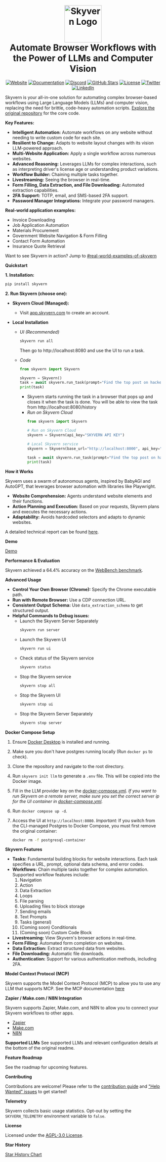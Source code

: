<!-- DOCTOC SKIP -->

<h1 align="center">
  <a href="https://www.skyvern.com">
    <picture>
      <source media="(prefers-color-scheme: dark)" srcset="fern/images/skyvern_logo.png"/>
      <img height="120" src="fern/images/skyvern_logo_blackbg.png" alt="Skyvern Logo"/>
    </picture>
  </a>
  <br/>
  Automate Browser Workflows with the Power of LLMs and Computer Vision
</h1>

<p align="center">
  <a href="https://www.skyvern.com/"><img src="https://img.shields.io/badge/Website-blue?logo=googlechrome&logoColor=black" alt="Website"/></a>
  <a href="https://docs.skyvern.com/"><img src="https://img.shields.io/badge/Docs-yellow?logo=gitbook&logoColor=black" alt="Documentation"/></a>
  <a href="https://discord.gg/fG2XXEuQX3"><img src="https://img.shields.io/discord/1212486326352617534?logo=discord&label=discord" alt="Discord"/></a>
  <a href="https://github.com/skyvern-ai/skyvern"><img src="https://img.shields.io/github/stars/skyvern-ai/skyvern" alt="GitHub Stars"/></a>
  <a href="https://github.com/Skyvern-AI/skyvern/blob/main/LICENSE"><img src="https://img.shields.io/github/license/skyvern-ai/skyvern" alt="License"/></a>
  <a href="https://twitter.com/skyvernai"><img src="https://img.shields.io/twitter/follow/skyvernai?style=social" alt="Twitter"/></a>
  <a href="https://www.linkedin.com/company/95726232"><img src="https://img.shields.io/badge/Follow%20 on%20LinkedIn-8A2BE2?logo=linkedin" alt="LinkedIn"/></a>
</p>

Skyvern is your all-in-one solution for automating complex browser-based workflows using Large Language Models (LLMs) and computer vision, replacing the need for brittle, code-heavy automation scripts.  [Explore the original repository](https://github.com/Skyvern-AI/skyvern) for the core code.

**Key Features:**

*   **Intelligent Automation:** Automate workflows on any website without needing to write custom code for each site.
*   **Resilient to Change:** Adapts to website layout changes with its vision LLM-powered approach.
*   **Multi-Website Application:** Apply a single workflow across numerous websites.
*   **Advanced Reasoning:** Leverages LLMs for complex interactions, such as interpreting driver's license age or understanding product variations.
*   **Workflow Builder:** Chaining multiple tasks together.
*   **Livestreaming:** Seeing the browser in real-time.
*   **Form Filling, Data Extraction, and File Downloading:** Automated extraction capabilities.
*   **2FA Support:** TOTP, email, and SMS-based 2FA support.
*   **Password Manager Integrations:** Integrate your password managers.

**Real-world application examples:**

*   Invoice Downloading
*   Job Application Automation
*   Materials Procurement
*   Government Website Navigation & Form Filling
*   Contact Form Automation
*   Insurance Quote Retrieval

Want to see Skyvern in action? Jump to [#real-world-examples-of-skyvern](#real-world-examples-of-skyvern)

**Quickstart**

**1. Installation:**

```bash
pip install skyvern
```

**2. Run Skyvern (choose one):**

*   **Skyvern Cloud (Managed):**

    *   Visit [app.skyvern.com](https://app.skyvern.com) to create an account.
*   **Local Installation**

    *   *UI (Recommended)*

        ```bash
        skyvern run all
        ```
        Then go to http://localhost:8080 and use the UI to run a task.

    *   *Code*
        ```python
        from skyvern import Skyvern

        skyvern = Skyvern()
        task = await skyvern.run_task(prompt="Find the top post on hackernews today")
        print(task)
        ```
        * Skyvern starts running the task in a browser that pops up and closes it when the task is done. You will be able to view the task from http://localhost:8080/history
        *   *Run on Skyvern Cloud*
            ```python
            from skyvern import Skyvern

            # Run on Skyvern Cloud
            skyvern = Skyvern(api_key="SKYVERN API KEY")

            # Local Skyvern service
            skyvern = Skyvern(base_url="http://localhost:8000", api_key="LOCAL SKYVERN API KEY")

            task = await skyvern.run_task(prompt="Find the top post on hackernews today")
            print(task)
            ```

**How it Works**

Skyvern uses a swarm of autonomous agents, inspired by BabyAGI and AutoGPT, that leverages browser automation with libraries like Playwright.

*   **Website Comprehension:** Agents understand website elements and their functions.
*   **Action Planning and Execution:** Based on your requests, Skyvern plans and executes the necessary actions.
*   **Adaptability:** Avoids hardcoded selectors and adapts to dynamic websites.

A detailed technical report can be found [here](https://blog.skyvern.com/skyvern-2-0-state-of-the-art-web-navigation-with-85-8-on-webvoyager-eval/).

**Demo**

[Demo](https://github.com/user-attachments/assets/5cab4668-e8e2-4982-8551-aab05ff73a7f)

**Performance & Evaluation**

Skyvern achieved a 64.4% accuracy on the [WebBench benchmark](webbench.ai).

**Advanced Usage**

*   **Control Your Own Browser (Chrome):** Specify the Chrome executable path.
*   **Run with Remote Browser:** Use a CDP connection URL.
*   **Consistent Output Schema:** Use `data_extraction_schema` to get structured output.
*   **Helpful Commands to Debug issues:**
    *   Launch the Skyvern Server Separately
        ```bash
        skyvern run server
        ```
    *   Launch the Skyvern UI
        ```bash
        skyvern run ui
        ```
    *   Check status of the Skyvern service
        ```bash
        skyvern status
        ```
    *   Stop the Skyvern service
        ```bash
        skyvern stop all
        ```
    *   Stop the Skyvern UI
        ```bash
        skyvern stop ui
        ```
    *   Stop the Skyvern Server Separately
        ```bash
        skyvern stop server
        ```

**Docker Compose Setup**

1.  Ensure [Docker Desktop](https://www.docker.com/products/docker-desktop/) is installed and running.
2.  Make sure you don't have postgres running locally (Run `docker ps` to check).
3.  Clone the repository and navigate to the root directory.
4.  Run `skyvern init llm` to generate a `.env` file. This will be copied into the Docker image.
5.  Fill in the LLM provider key on the [docker-compose.yml](./docker-compose.yml). *If you want to run Skyvern on a remote server, make sure you set the correct server ip for the UI container in [docker-compose.yml](./docker-compose.yml).*
6.  Run `docker compose up -d`.
7.  Access the UI at `http://localhost:8080`.
    *Important:* If you switch from the CLI-managed Postgres to Docker Compose, you must first remove the original container:

    ```bash
    docker rm -f postgresql-container
    ```

**Skyvern Features**

*   **Tasks:** Fundamental building blocks for website interactions. Each task specifies a URL, prompt, optional data schema, and error codes.
*   **Workflows:** Chain multiple tasks together for complex automation. Supported workflow features include:
    1.  Navigation
    2.  Action
    3.  Data Extraction
    4.  Loops
    5.  File parsing
    6.  Uploading files to block storage
    7.  Sending emails
    8.  Text Prompts
    9.  Tasks (general)
    10. (Coming soon) Conditionals
    11. (Coming soon) Custom Code Block
*   **Livestreaming:** View Skyvern's browser actions in real-time.
*   **Form Filling:** Automated form completion on websites.
*   **Data Extraction:** Extract structured data from websites.
*   **File Downloading:** Automatic file downloads.
*   **Authentication:** Support for various authentication methods, including 2FA.

**Model Context Protocol (MCP)**

Skyvern supports the Model Context Protocol (MCP) to allow you to use any LLM that supports MCP.
See the MCP documentation [here](https://github.com/Skyvern-AI/skyvern/blob/main/integrations/mcp/README.md)

**Zapier / Make.com / N8N Integration**

Skyvern supports Zapier, Make.com, and N8N to allow you to connect your Skyvern workflows to other apps.

*   [Zapier](https://docs.skyvern.com/integrations/zapier)
*   [Make.com](https://docs.skyvern.com/integrations/make.com)
*   [N8N](https://docs.skyvern.com/integrations/n8n)

**Supported LLMs**
See supported LLMs and relevant configuration details at the bottom of the original readme.

**Feature Roadmap**

See the roadmap for upcoming features.

**Contributing**

Contributions are welcome! Please refer to the [contribution guide](CONTRIBUTING.md) and  ["Help Wanted" issues](https://github.com/skyvern-ai/skyvern/issues?q=is%3Aopen+is%3Aissue+label%3A%22help+wanted%22) to get started!

**Telemetry**

Skyvern collects basic usage statistics. Opt-out by setting the `SKYVERN_TELEMETRY` environment variable to `false`.

**License**

Licensed under the [AGPL-3.0 License](LICENSE).

**Star History**

[Star History Chart](https://api.star-history.com/svg?repos=Skyvern-AI/skyvern&type=Date)